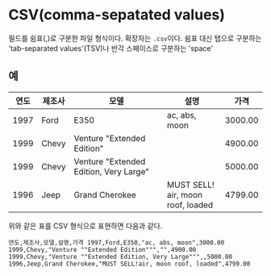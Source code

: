 # CSV(comma-sepatated values)

필드를 쉼표(,)로 구분한 파일 형식이다. 확장자는 `.csv`이다. 
쉼표 대신 탭으로 구분하는 'tab-separated values'(TSV)나 반각 스페이스로 구분하는 'space'


## 예

|연도|제조사|모델|설명|가격|
|---|---|---|---|---|
|1997|Ford|E350|ac, abs, moon|3000.00|
|1999|Chevy|Venture "Extended Edition"||4900.00|
|1999|Chevy|Venture "Extended Edition, Very Large"||5000.00|
|1996|Jeep|Grand Cherokee|MUST SELL!  <br>air, moon roof, loaded|4799.00|
위와 같은 표를 CSV 형식으로 표현하면 다음과 같다.
```
연도,제조사,모델,설명,가격 1997,Ford,E350,"ac, abs, moon",3000.00 1999,Chevy,"Venture ""Extended Edition""","",4900.00 1999,Chevy,"Venture ""Extended Edition, Very Large""",,5000.00 1996,Jeep,Grand Cherokee,"MUST SELL!air, moon roof, loaded",4799.00
```
